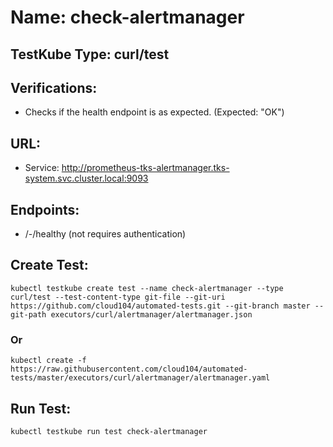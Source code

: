 # Name: check-alertmanager

## TestKube Type: curl/test

## Verifications:

- Checks if the health endpoint is as expected. (Expected: "OK")
 
## URL:

- Service: http://prometheus-tks-alertmanager.tks-system.svc.cluster.local:9093

## Endpoints:

- /-/healthy (not requires authentication)

## Create Test:

```
kubectl testkube create test --name check-alertmanager --type curl/test --test-content-type git-file --git-uri https://github.com/cloud104/automated-tests.git --git-branch master --git-path executors/curl/alertmanager/alertmanager.json
```

### Or

```
kubectl create -f https://raw.githubusercontent.com/cloud104/automated-tests/master/executors/curl/alertmanager/alertmanager.yaml
```

## Run Test:

```
kubectl testkube run test check-alertmanager
```
